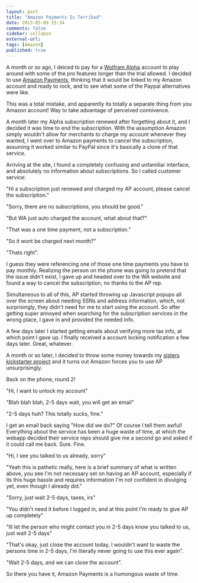 ```yaml
---
layout: post
title: "Amazon Payments Is Terribad"
date: 2013-05-09 15:34
comments: false
sidebar: collapse
external-url:
tags: [Amazon]
published: true
---
```


A month or so ago, I deiced to pay for a [Wolfram Alpha](http://www.wolframalpha.com) account to play around with some of the pro features longer than the trial allowed.  I decided to use [Amazon Payments](https://payments.amazon.com/sdui/sdui/index.htm), thinking that it would be linked to my Amazon account and ready to rock, and to see what some of the Paypal alternatives were like.  

This was a total mistake, and apparently its totally a separate thing from you Amazon account!  Way to take advantage of perceived connivence.

A month later my Alpha subscription renewed after forgetting about it, and I decided it was time to end the subscription.  With the assumption Amazon simply wouldn't allow for merchants to charge my account whenever they wanted, I went over to Amazon payments to cancel the subscription, assuming it worked similar to PayPal since it's basically a clone of that service. 

Arriving at the site, I found a completely confusing and unfamiliar interface, and absolutely no information about subscriptions.  So I called customer service:

"Hi a subscription just renewed and charged my AP account, please cancel the subscription."

"Sorry, there are no subscriptions, you should be good."

"But WA just auto charged the account, what about that?"

"That was a one time payment, not a subscription."

"So it wont be charged next month?"

"Thats right".

I guess they were referencing one of those one time payments you have to pay monthly.  Realizing the person on the phone was going to pretend that the issue didn't exist, I gave up and headed over to the WA website and found a way to cancel the subscription, no thanks to the AP rep.  

Simultaneous to all of this, AP started throwing up Javascript popups all over the screen about needing SSNs and address information, which, not surprisingly, they didn't need for me to start using the account.  So after getting super annoyed when searching for the subscription services in the wrong place, I gave in and provided the needed info.  

A few days later I started getting emails about verifying more tax info, at which point I gave up.  I finally received a account locking notification a few days later.  Great, whatever.

A month or so later, I decided to throw some money towards my [sisters kickstarter project](http://www.kickstarter.com/projects/253015204/how-the-moon-made-me-making-the-music-video?ref=live) and it turns out Amazon forces you to use AP unsurprisingly.  

Back on the phone, round 2!

"Hi, I want to unlock my account"

"Blah blah blah, 2-5 days wait, you will get an email"

"2-5 days huh?  This totally sucks, fine."

I get an email back saying "How did we do?"  Of course I tell them awful!  Everything about the service has been a huge waste of time, at which the webapp decided their service reps should give me a second go and asked if it could call me back.  Sure.  Fine.

"Hi, I see you talked to us already, sorry"

"Yeah this is pathetic really, here is a brief summary of what is written above, you see I'm not necessary set on having an AP account, especially if its this huge hassle and requires information I'm not confident in divulging yet, even though I already did."

"Sorry, just wait 2-5 days, taxes, irs"

"You didn't need it before I logged in, and at this point I'm ready to give AP up completely"

"Ill let the person who might contact you in 2-5 days know you talked to us, just wait 2-5 days"

"That's okay, just close the account today, I wouldn't want to waste the persons time in 2-5 days, I'm literally never going to use this ever again".

"Wait 2-5 days, and we can close the account".

So there you have it, Amazon Payments is a humongous waste of time.
